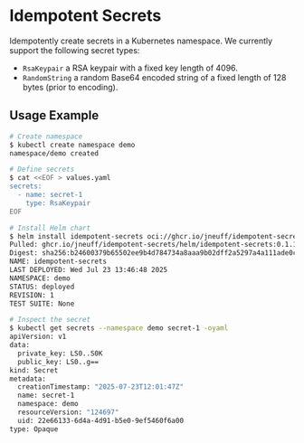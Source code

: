# Idempotent Secrets

Idempotently create secrets in a Kubernetes namespace. We currently support the following secret
types:

- `RsaKeypair` a RSA keypair with a fixed key length of 4096.
- `RandomString` a random Base64 encoded string of a fixed length of 128 bytes (prior to encoding).

## Usage Example

```sh
# Create namespace
$ kubectl create namespace demo
namespace/demo created

# Define secrets
$ cat <<EOF > values.yaml
secrets:
  - name: secret-1
    type: RsaKeypair
EOF

# Install Helm chart
$ helm install idempotent-secrets oci://ghcr.io/jneuff/idempotent-secrets/helm/idempotent-secrets --namespace demo --values ./values.yaml
Pulled: ghcr.io/jneuff/idempotent-secrets/helm/idempotent-secrets:0.1.1
Digest: sha256:b24600379b65502ee9b4d784734a8aaa9b02dff2a5297a4a111ade0c7167fc0f
NAME: idempotent-secrets
LAST DEPLOYED: Wed Jul 23 13:46:48 2025
NAMESPACE: demo
STATUS: deployed
REVISION: 1
TEST SUITE: None

# Inspect the secret
$ kubectl get secrets --namespace demo secret-1 -oyaml
apiVersion: v1
data:
  private_key: LS0..S0K
  public_key: LS0..g==
kind: Secret
metadata:
  creationTimestamp: "2025-07-23T12:01:47Z"
  name: secret-1
  namespace: demo
  resourceVersion: "124697"
  uid: 22e66133-6d4a-4d91-b5e0-9ef5460f6a00
type: Opaque
```

